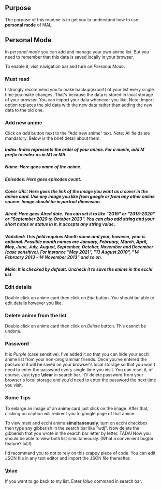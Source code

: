 ## Purpose
The purpose of this readme is to get you to understand how to use **personal mode** of MAL.

## Personal Mode 
In _personal mode_ you can add and manage your own anime list. But you need to remember that this data is saved locally in your browser.

To enable it, visit navigation bar and turn on _Personal Mode_.

### Must read 
I strongly recommend you to make backup(export) of your list every single time you make changes. That's because the data is stored in local storage of your browser. You can import your data whenever you like. Note: Import option replaces the old data with the new data rather than adding the new data to the old one.

### Add new anime 
Click on _add_ button next to the "Add new anime" text. Note: All fields are mandatory. Below is the brief detail about them.

##### Index: Index represents the order of your anime. For a movie, add _M_ prefix to index as in _M1_ or _M5_.

##### Name: Here goes name of the anime.

##### Episodes: Here goes episodes count.

##### Cover URL: Here goes the link of the image you want as a cover in the anime card. Use any image you like from google or from any other online source. Image should be in portrait dimension.

##### Aired: Here goes Aired date. You can set it to like "2019" or "2013-2020" or "September 2020 to October 2023". You can also add string and your short notes or status in it. It accepts any string value.

##### Watched: This field requires Month name and year, however, year is optional. Possible month names are _January, February, March, April, May, June, July, August, September, October, November and December_ (case sensitive). For instance _"May 2021"_, _"13 August 2010"_, _"14 February 2013 - 14 November 2013"_ and so on.

##### Main: It is checked by default. Uncheck it to save the anime in the _ecchi_ list.



### Edit details
Double click on anime card then click on _Edit_ button. You should be able to edit details however you like.

### Delete anime from the list
Double click on anime card then click on _Delete_ button. This cannot be undone.

### Password
It is _Purple_ (case sensitive). I've added it so that you can hide your ecchi anime list from your non-programmar friends. Once you've entered the password it will be saved on your browser's local storage so that you won't need to enter the password every single time you visit. 
You can reset it, of course. Just type **\clear** in search bar. It'll delete password from your browser's local storage and you'd need to enter the password the next time you visit.

### Some Tips
To enlarge an image of an anime card just click on the image. After that, clicking on caption will redirect you to google page of that anime.

To view main and ecchi anime **simultaneously**, turn on ecchi checkbox then type any gibberish in the search bar like "wdj". Now delete the gibberish that you wrote in the search bar letter by letter. TADA! Now you should be able to view both list simultaneously. (What a convenient bug(or feature? lol)!)

I'd recommend you to not to rely on this crappy piece of code. You can edit JSON file in any text editor and import the JSON file thereafter.

### \blue 
If you want to go back to my list. Enter _\blue_ command in search bar.
